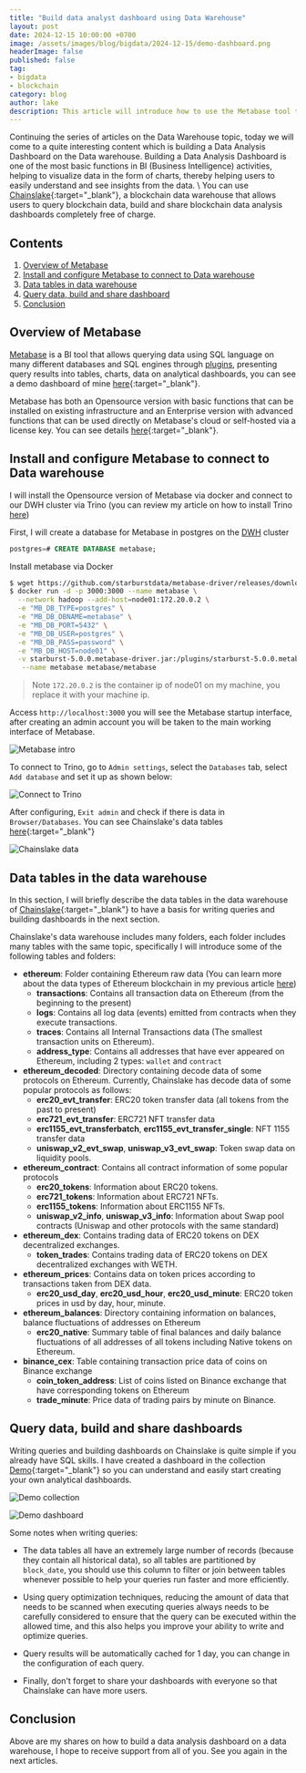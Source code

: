 ```yaml
---
title: "Build data analyst dashboard using Data Warehouse"
layout: post
date: 2024-12-15 10:00:00 +0700
image: /assets/images/blog/bigdata/2024-12-15/demo-dashboard.png
headerImage: false
published: false
tag:
- bigdata
- blockchain
category: blog
author: lake
description: This article will introduce how to use the Metabase tool to build analytical dashboards based on data from the Data Warehouse to serve BI activities
---
```


Continuing the series of articles on the Data Warehouse topic, today we will come to a quite interesting content which is building a Data Analysis Dashboard on the Data warehouse. Building a Data Analysis Dashboard is one of the most basic functions in BI (Business Intelligence) activities, helping to visualize data in the form of charts, thereby helping users to easily understand and see insights from the data. \\
You can use [Chainslake](https://metabase.chainslake.com){:target="_blank"}, a blockchain data warehouse that allows users to query blockchain data, build and share blockchain data analysis dashboards completely free of charge.

## Contents
1. [Overview of Metabase](#introduction)
2. [Install and configure Metabase to connect to Data warehouse](#install-and-config)
3. [Data tables in data warehouse](#tables)
4. [Query data, build and share dashboard](#query-build-share)
5. [Conclusion](#conclusion)

## Overview of Metabase <a name="introduction"></a>

[Metabase](https://www.metabase.com/) is a BI tool that allows querying data using SQL language on many different databases and SQL engines through [plugins](https://www.metabase.com/docs/latest/databases/connecting), presenting query results into tables, charts, data on analytical dashboards, you can see a demo dashboard of mine [here](https://metabase.chainslake.com/public/dashboard/ac9dbee4-af29-4ba8-b494-eae69f4ee835){:target="_blank"}.

Metabase has both an Opensource version with basic functions that can be installed on existing infrastructure and an Enterprise version with advanced functions that can be used directly on Metabase's cloud or self-hosted via a license key. You can see details [here](https://www.metabase.com/pricing/){:target="_blank"}.

## Install and configure Metabase to connect to Data warehouse <a name="install-and-config"></a>

I will install the Opensource version of Metabase via docker and connect to our DWH cluster via Trino (you can review my article on how to install Trino [here](/cai-dat-trino-truy-van-du-lieu-trong-data-warehouse))

First, I will create a database for Metabase in postgres on the [DWH](/how-to-build-data-warehouse-on-hadoop-cluster-part-1/#install_postgresql) cluster


```sql
postgres=# CREATE DATABASE metabase;
```

Install metabase via Docker

```sh
$ wget https://github.com/starburstdata/metabase-driver/releases/download/5.0.0/starburst-5.0.0.metabase-driver.jar
$ docker run -d -p 3000:3000 --name metabase \
  --network hadoop --add-host=node01:172.20.0.2 \
  -e "MB_DB_TYPE=postgres" \
  -e "MB_DB_DBNAME=metabase" \
  -e "MB_DB_PORT=5432" \
  -e "MB_DB_USER=postgres" \
  -e "MB_DB_PASS=password" \
  -e "MB_DB_HOST=node01" \
  -v starburst-5.0.0.metabase-driver.jar:/plugins/starburst-5.0.0.metabase-driver.jar \
   --name metabase metabase/metabase
```

> Note `172.20.0.2` is the container ip of node01 on my machine, you replace it with your machine ip.

Access `http://localhost:3000` you will see the Metabase startup interface, after creating an admin account you will be taken to the main working interface of Metabase.

![Metabase intro](/assets/images/blog/bigdata/2024-12-15/metabase-intro.png)

To connect to Trino, go to `Admin settings`, select the `Databases` tab, select `Add database` and set it up as shown below:

![Connect to Trino](/assets/images/blog/bigdata/2024-12-15/connect-trino.png)

After configuring, `Exit admin` and check if there is data in `Browser/Databases`. You can see Chainslake's data tables [here](https://metabase.chainslake.com/browse/databases/3-chainslake){:target="_blank"}

![Chainslake data](/assets/images/blog/bigdata/2024-12-15/chainslake-data.png)

## Data tables in the data warehouse <a name="tables"></a>

In this section, I will briefly describe the data tables in the data warehouse of [Chainslake](https://metabase.chainslake.com/browse/databases/3-chainslake){:target="_blank"} to have a basis for writing queries and building dashboards in the next section.

Chainslake's data warehouse includes many folders, each folder includes many tables with the same topic, specifically I will introduce some of the following tables and folders:

- __ethereum__: Folder containing Ethereum raw data (You can learn more about the data types of Ethereum blockchain in my previous article [here](/he-thong-phan-tich-du-lieu-blockchain-phan-2/))
    - __transactions__: Contains all transaction data on Ethereum (from the beginning to the present)
    - __logs__: Contains all log data (events) emitted from contracts when they execute transactions.
    - __traces__: Contains all Internal Transactions data (The smallest transaction units on Ethereum).
    - __address_type__: Contains all addresses that have ever appeared on Ethereum, including 2 types: `wallet` and `contract`
- __ethereum_decoded__: Directory containing decode data of some protocols on Ethereum. Currently, Chainslake has decode data of some popular protocols as follows:
    - __erc20_evt_transfer__: ERC20 token transfer data (all tokens from the past to present)
    - __erc721_evt_transfer__: ERC721 NFT transfer data
    - __erc1155_evt_transferbatch__, __erc1155_evt_transfer_single__: NFT 1155 transfer data
    - __uniswap_v2_evt_swap__, __uniswap_v3_evt_swap__: Token swap data on liquidity pools.
- __ethereum_contract__: Contains all contract information of some popular protocols
    - __erc20_tokens__: Information about ERC20 tokens.
    - __erc721_tokens__: Information about ERC721 NFTs.
    - __erc1155_tokens__: Information about ERC1155 NFTs.
    - __uniswap_v2_info__, __uniswap_v3_info__: Information about Swap pool contracts (Uniswap and other protocols with the same standard)
- __ethereum_dex__: Contains trading data of ERC20 tokens on DEX decentralized exchanges.
    - __token_trades__: Contains trading data of ERC20 tokens on DEX decentralized exchanges with WETH.
- __ethereum_prices__: Contains data on token prices according to transactions taken from DEX data.
    - __erc20_usd_day__, __erc20_usd_hour__, __erc20_usd_minute__: ERC20 token prices in usd by day, hour, minute.
- __ethereum_balances__: Directory containing information on balances, balance fluctuations of addresses on Ethereum
    - __erc20_native__: Summary table of final balances and daily balance fluctuations of all addresses of all tokens including Native tokens on Ethereum.
- __binance_cex__: Table containing transaction price data of coins on Binance exchange
    - __coin_token_address__: List of coins listed on Binance exchange that have corresponding tokens on Ethereum
    - __trade_minute__: Price data of trading pairs by minute on Binance.

## Query data, build and share dashboards <a name="query-build-share"></a>

Writing queries and building dashboards on Chainslake is quite simple if you already have SQL skills. I have created a dashboard in the collection [Demo](https://metabase.chainslake.com/collection/61-demo){:target="_blank"} so you can understand and easily start creating your own analytical dashboards.

![Demo collection](/assets/images/blog/bigdata/2024-12-15/demo-collection.png)

![Demo dashboard](/assets/images/blog/bigdata/2024-12-15/demo-dashboard.png)

Some notes when writing queries:
- The data tables all have an extremely large number of records (because they contain all historical data), so all tables are partitioned by `block_date`, you should use this column to filter or join between tables whenever possible to help your queries run faster and more efficiently.

- Using query optimization techniques, reducing the amount of data that needs to be scanned when executing queries always needs to be carefully considered to ensure that the query can be executed within the allowed time, and this also helps you improve your ability to write and optimize queries.
- Query results will be automatically cached for 1 day, you can change in the configuration of each query.

- Finally, don't forget to share your dashboards with everyone so that Chainslake can have more users.

## Conclusion <a name="conclusion"></a>

Above are my shares on how to build a data analysis dashboard on a data warehouse, I hope to receive support from all of you. See you again in the next articles.